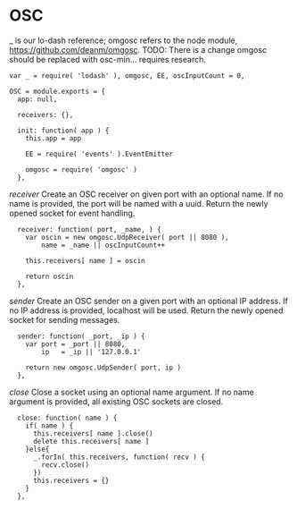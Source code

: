 OSC
===
_ is our lo-dash reference; omgosc refers to the node module, https://github.com/deanm/omgosc.
TODO: There is a change omgosc should be replaced with osc-min... requires research.

    var _ = require( 'lodash' ), omgosc, EE, oscInputCount = 0,
		
    OSC = module.exports = {
      app: null,
      
      receivers: {},
      
      init: function( app ) {
        this.app = app      
        
        EE = require( 'events' ).EventEmitter
        
        omgosc = require( 'omgosc' )
      },
      
*receiver* Create an OSC receiver on given port with an optional name. If no name is provided, the port
will be named with a uuid. Return the newly opened socket for event handling.
      
      receiver: function( port, _name, ) {
        var oscin = new omgosc.UdpReceiver( port || 8080 ),
            name = _name || oscInputCount++
        
        this.receivers[ name ] = oscin
        
        return oscin
      },

*sender* Create an OSC sender on a given port with an optional IP address. If no IP address is provided, localhost
will be used. Return the newly opened socket for sending messages.

      sender: function( _port, _ip ) {
        var port = _port || 8080,
            ip   = _ip || '127.0.0.1'
            
        return new omgosc.UdpSender( port, ip )
      },

*close* Close a socket using an optional name argument. If no name argument is provided, all
existing OSC sockets are closed.
      
      close: function( name ) {
        if( name ) {
          this.receivers[ name ].close()
          delete this.receivers[ name ]
        }else{
          _.forIn( this.receivers, function( recv ) {
            recv.close()
          })
          this.receivers = {}
        }
      },